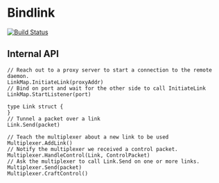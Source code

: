 # Bindlink

[![Build Status](https://travis-ci.org/Jille/bindlink.png)](https://travis-ci.org/Jille/bindlink)

## Internal API

```
// Reach out to a proxy server to start a connection to the remote daemon.
LinkMap.InitiateLink(proxyAddr)
// Bind on port and wait for the other side to call InitiateLink
LinkMap.StartListener(port)

type Link struct {
}
// Tunnel a packet over a link
Link.Send(packet)

// Teach the multiplexer about a new link to be used
Multiplexer.AddLink()
// Notify the multiplexer we received a control packet.
Multiplexer.HandleControl(Link, ControlPacket)
// Ask the multiplexer to call Link.Send on one or more links.
Multiplexer.Send(packet)
Multiplexer.CraftControl()
```
